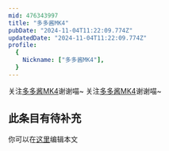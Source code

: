 ```yaml
---
mid: 476343997
title: "多多酱MK4"
pubDate: "2024-11-04T11:22:09.774Z"
updatedDate: "2024-11-04T11:22:09.774Z"
profile:
  {
    Nickname: ["多多酱MK4"],
  }
---
```


关注[多多酱MK4](https://space.bilibili.com/476343997)谢谢喵~ 关注[多多酱MK4](https://space.bilibili.com/476343997)谢谢喵~

## 此条目有待补充
你可以在[这里](https://github.com/Yuhanawa/VTuber.ICU-Content/edit/master/v/多多酱MK4/index.md)编辑本文
